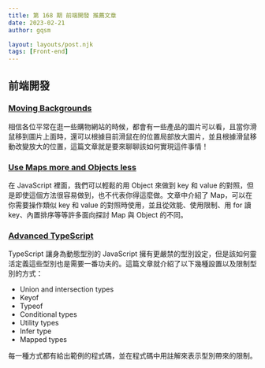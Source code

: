 ```yaml
---
title: 第 168 期 前端開發 推薦文章
date: 2023-02-21
author: gqsm

layout: layouts/post.njk
tags: [Front-end]
---
```


## 前端開發
<!-- summary -->

### [Moving Backgrounds](https://css-tricks.com/moving-backgrounds/)

相信各位平常在逛一些購物網站的時候，都會有一些產品的圖片可以看，且當你滑鼠移到圖片上面時，還可以根據目前滑鼠在的位置局部放大圖片，並且根據滑鼠移動改變放大的位置，這篇文章就是要來聊聊該如何實現這件事情！

<!-- summary -->

### [Use Maps more and Objects less](https://www.builder.io/blog/maps)

在 JavaScript 裡面，我們可以輕鬆的用 Object 來做到 key 和 value 的對照，但是即使這個方法很容易做到，也不代表你得這麼做。文章中介紹了 Map，可以在你需要操作類似 key 和 value 的對照時使用，並且從效能、使用限制、用 for 讀 key、內置排序等等許多面向探討 Map 與 Object 的不同。

### [Advanced TypeScript](https://angularexperts.io/blog/advanced-typescript)

TypeScript 讓身為動態型別的 JavaScript 擁有更嚴禁的型別設定，但是該如何靈活定義這些型別也是需要一番功夫的。這篇文章就介紹了以下幾種設置以及限制型別的方式：

* Union and intersection types
* Keyof
* Typeof
* Conditional types
* Utility types
* Infer type
* Mapped types

每一種方式都有給出範例的程式碼，並在程式碼中用註解來表示型別帶來的限制。
